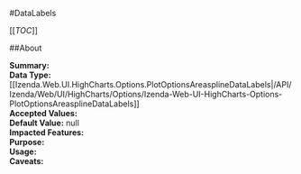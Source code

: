 #DataLabels

[[_TOC_]]

##About

**Summary:**   
**Data Type:** [[Izenda.Web.UI.HighCharts.Options.PlotOptionsAreasplineDataLabels|/API/Izenda/Web/UI/HighCharts/Options/Izenda-Web-UI-HighCharts-Options-PlotOptionsAreasplineDataLabels]]  
**Accepted Values:**   
**Default Value:** null  
**Impacted Features:**   
**Purpose:**   
**Usage:**   
**Caveats:**   

